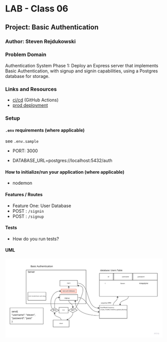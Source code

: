 # LAB - Class 06

## Project:  Basic Authentication

### Author: Steven Rejdukowski

### Problem Domain

Authentication System Phase 1: Deploy an Express server that implements Basic Authentication, with signup and signin capabilities, using a Postgres database for storage.

### Links and Resources

- [ci/cd](https://github.com/Stevenrej/basic-auth/actions) (GitHub Actions)
- [prod deployment](https://basic-auth-mz19.onrender.com/)


### Setup

#### `.env` requirements (where applicable)

see `.env.sample`

- PORT: 3000

- DATABASE_URL=postgres://localhost:5432/auth

#### How to initialize/run your application (where applicable)

- nodemon

#### Features / Routes


- Feature One: User Database
- POST : `/signin`
- POST : `/signup`


#### Tests

- How do you run tests?


#### UML

![UML](lab6.jpeg)
